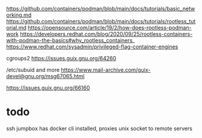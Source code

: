 https://github.com/containers/podman/blob/main/docs/tutorials/basic_networking.md
https://github.com/containers/podman/blob/main/docs/tutorials/rootless_tutorial.md
https://opensource.com/article/19/2/how-does-rootless-podman-work
https://developers.redhat.com/blog/2020/09/25/rootless-containers-with-podman-the-basics#why_rootless_containers_
https://www.redhat.com/sysadmin/privileged-flag-container-engines

cgroups2
https://issues.guix.gnu.org/64260

/etc/subuid and more
https://www.mail-archive.com/guix-devel@gnu.org/msg67065.html



https://issues.guix.gnu.org/66160

# todo
ssh jumpbox
has docker cli installed, proxies unix socket to remote servers
